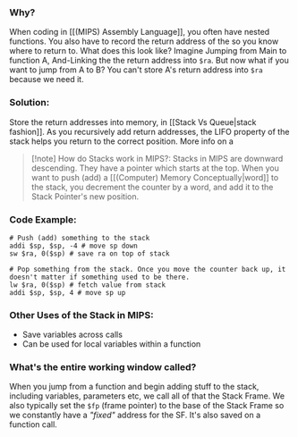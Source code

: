 ### Why?
When coding in [[(MIPS) Assembly Language]], you often have nested functions. You also have to record the return address of the so you know where to return to. What does this look like? Imagine Jumping from Main to function A, And-Linking the the return address into `$ra`. But now what if you want to jump from A to B? You can't store A's return address into `$ra` because we need it.

### Solution:
Store the return addresses into memory, in [[Stack Vs Queue|stack fashion]]. As you recursively add return addresses, the LIFO property of the stack helps you return to the correct position. More info on a 

> [!note] How do Stacks work in MIPS?:
> Stacks in MIPS are downward descending. They have a pointer which starts at the top. When you want to push (add) a [[(Computer) Memory Conceptually|word]] to the stack, you decrement the counter by a word, and add it to the Stack Pointer's new position.  

### Code Example:
```assembly
# Push (add) something to the stack
addi $sp, $sp, -4 # move sp down
sw $ra, 0($sp) # save ra on top of stack
```

```assembly
# Pop something from the stack. Once you move the counter back up, it doesn't matter if something used to be there. 
lw $ra, 0($sp) # fetch value from stack
addi $sp, $sp, 4 # move sp up
```

### Other Uses of the Stack in MIPS:
- Save variables across calls
- Can be used for local variables within a function

### What's the entire working window called?
When you jump from a function and begin adding stuff to the stack, including variables, parameters etc, we call all of that the Stack Frame. We also typically set the `$fp` (frame pointer) to the base of the Stack Frame so we constantly have a *"fixed"* address for the SF. It's also saved on a function call.